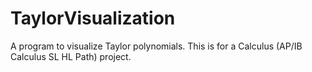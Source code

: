 TaylorVisualization
===================

A program to visualize Taylor polynomials. This is for a Calculus (AP/IB Calculus SL HL Path) project.
